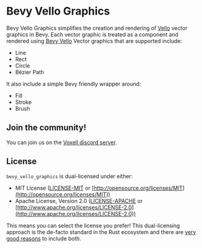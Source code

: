 # Bevy Vello Graphics

Bevy Vello Graphics simplifies the creation and rendering of [Vello](https://github.com/linebender/vello) vector graphics in Bevy. Each vector graphic is treated as a component and rendered using [Bevy Vello](https://github.com/linebender/bevy_vello) Vector graphics that are supported include:

- Line
- Rect
- Circle
- Bézier Path

It also include a simple Bevy friendly wrapper around:

- Fill
- Stroke
- Brush

## Join the community!

You can join us on the [Voxell discord server](https://discord.gg/WDBnuNH).

## License

`bevy_vello_graphics` is dual-licensed under either:

- MIT License ([LICENSE-MIT](LICENSE-MIT) or [http://opensource.org/licenses/MIT](http://opensource.org/licenses/MIT))
- Apache License, Version 2.0 ([LICENSE-APACHE](LICENSE-APACHE) or [http://www.apache.org/licenses/LICENSE-2.0](http://www.apache.org/licenses/LICENSE-2.0))

This means you can select the license you prefer!
This dual-licensing approach is the de-facto standard in the Rust ecosystem and there are [very good reasons](https://github.com/bevyengine/bevy/issues/2373) to include both.
